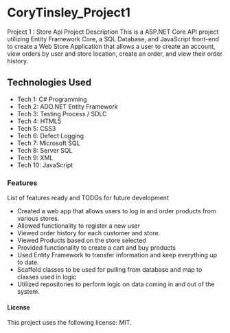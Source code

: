 # CoryTinsley_Project1
Project 1 : Store Api
Project Description
This is a ASP.NET Core API project utilizing Entity Framework Core, a SQL Database, and JavaScript front-end to create a Web Store Application that allows a user to create an account, view orders by user and store location, create an order, and view their order history.

## Technologies Used
- Tech 1: C# Programming 
- Tech 2: ADO.NET Entity Framework 
- Tech 3: Testing Process / SDLC 
- Tech 4: HTML5 
- Tech 5: CSS3 
- Tech 6: Defect Logging 
- Tech 7: Microsoft SQL 
- Tech 8: Server SQL 
- Tech 9: XML 
- Tech 10: JavaScript

### Features
List of features ready and TODOs for future development
- Created a web app that allows users to log in and order products from various stores. 
- Allowed functionality to register a new user
- Viewed order history for each customer and store.
- Viewed Products based on the store selected
- Provided functionality to create a cart and buy products
- Used Entity Framework to transfer information and keep everything up to date. 
- Scaffold classes to be used for pulling from database and map to classes used in logic
- Utilized repositories to perform logic on data coming in and out of the system.


#### License
This project uses the following license: MIT.
